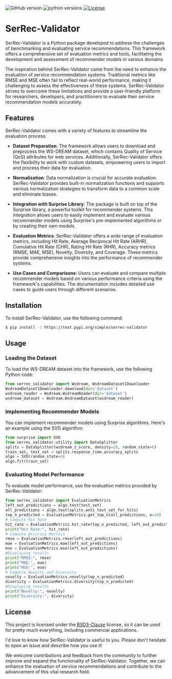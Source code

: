 ![GitHub version](https://img.shields.io/badge/version-0.1-8A2BE2)
![python versions](https://img.shields.io/badge/python-3.8%2B-green)
[![License](https://img.shields.io/badge/License-BSD_3--Clause-blue.svg)](https://opensource.org/licenses/BSD-3-Clause)
# SerRec-Validator
SerRec-Validator is a Python package developed to address the challenges of benchmarking and evaluating service recommendations. This framework offers a comprehensive set of evaluation metrics and tools, facilitating the development and assessment of recommender models in various domains.

The inspiration behind SerRec-Validator came from the need to enhance the evaluation of service recommendation systems. Traditional metrics like RMSE and MSE often fail to reflect real-world performance, making it challenging to assess the effectiveness of these systems. SerRec-Validator strives to overcome these limitations and provide a user-friendly platform for researchers, developers, and practitioners to evaluate their service recommendation models accurately.

## Features

SerRec-Validator comes with a variety of features to streamline the evaluation process:

- **Dataset Preparation**: The framework allows users to download and preprocess the WS-DREAM dataset, which contains Quality of Service (QoS) attributes for web services. Additionally, SerRec-Validator offers the flexibility to work with custom datasets, empowering users to import and process their data for evaluation.

- **Normalization**: Data normalization is crucial for accurate evaluation. SerRec-Validator provides built-in normalization functions and supports various normalization strategies to transform data to a common scale and eliminate biases.

- **Integration with Surprise Library**: The package is built on top of the Surprise library, a powerful toolkit for recommender systems. This integration allows users to easily implement and evaluate various recommender models using Surprise's pre-implemented algorithms or by creating their own models.

- **Evaluation Metrics**: SerRec-Validator offers a wide range of evaluation metrics, including Hit Rate, Average Reciprocal Hit Rate (ARHR), Cumulative Hit Rate (CHR), Rating Hit Rate (RHR), Accuracy metrics (RMSE, MAE, MSE), Novelty, Diversity, and Coverage. These metrics provide comprehensive insights into the performance of recommender systems.

- **Use Cases and Comparisons**: Users can evaluate and compare multiple recommender models based on various performance criteria using the framework's capabilities. The documentation includes detailed use cases to guide users through different scenarios.

## Installation

To install SerRec-Validator, use the following command:

```bash
$ pip install -i https://test.pypi.org/simple/serrec-validator
```

## Usage

### Loading the Dataset

To load the WS-DREAM dataset into the framework, use the following Python code:

```python
from serrec_validator import Wsdream, WsdreamDataset1Downloader
WsdreamDataset1Downloader.download(dir='dataset')
wsdream_reader = Wsdream.WsdreamReader(dir='dataset')
wsdream_dataset = Wsdream.WsdreamDataset(wsdream_reader)
```

### Implementing Recommender Models

You can implement recommender models using Surprise algorithms. Here's an example using the SVD algorithm:

```python
from surprise import SVD
from serrec_validator.utility import DataSplitter
splits = DataSplitter(wsdream_z_score, density=20, random_state=6)
train_set, test_set = splits.response_time.accuracy_splits
algo = SVD(random_state=6)
algo.fit(train_set)
```

### Evaluating Model Performance

To evaluate model performance, use the evaluation metrics provided by SerRec-Validator:

```python
from serrec_validator import EvaluationMetrics
left_out_predictions = algo.test(test_set)
all_predictions = algo.test(splits.anti_test_set_for_hits)
top_n_predicted = EvaluationMetrics.get_top_n(all_predictions, n=10)
# Compute Hit Rate
hit_rate = EvaluationMetrics.hit_rate(top_n_predicted, left_out_predictions)
print("Hit Rate:", hit_rate)
# Compute Accuracy Metrics
rmse = EvaluationMetrics.rmse(left_out_predictions)
mae = EvaluationMetrics.mae(left_out_predictions)
mse = EvaluationMetrics.mse(left_out_predictions)
#Displaying results
print("RMSE:", rmse)
print("MAE:", mae)
print("MSE:", mse)
# Compute Novelty and Diversity
novelty = EvaluationMetrics.novelty(top_n_predicted)
diversity = EvaluationMetrics.diversity(top_n_predicted)
#Displaying results
print("Novelty:", novelty)
print("Diversity:", diversity)
```
## License

This project is licensed under the [BSD3-Clause](https://opensource.org/licenses/BSD-3-Clause) license, so it can be used for pretty much everything, including commercial applications.

I'd love to know how SerRec-Validator is useful to you. Please don't hesitate to open an issue and describe how you use it!


We welcome contributions and feedback from the community to further improve and expand the functionality of SerRec-Validator. Together, we can enhance the evaluation of service recommendations and contribute to the advancement of this vital research field.